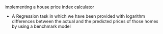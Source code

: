 implementing a house price index calculator
- A Regression task in which we have been provided with logarithm differences between the actual and the predicted prices of those homes by using a benchmark model
